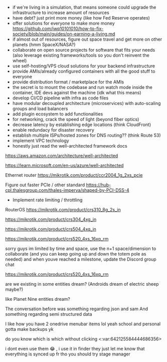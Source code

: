 - if we're living in a simulation, that means someone could upgrade the infrastructure to increase amount of resources
- have debt? just print more money (like how Fed Reserve operates)
- offer solutions for everyone to make more money
  https://github.com/jwq10101010/how-to-fix-society/blob/main/guides/on-earning-a-living.md
- if almost out of resources, figure out space travel and get more on other planets (hmm SpaceX/NASA?)
- collaborate on open source projects for software that fits your needs (also leverage existing frameworks/tools so you don't reinvent the wheel)
- use self-hosting/VPS cloud solutions for your backend infrastructure
- provide AMIs/already configured containers with all the good stuff to everyone
- provide distribution format / marketplace for the AMIs
- the secret is to mount the codebase and run watch mode inside the container, IDE devs against the machine (idk what this means)
- develop CI/CD pipeline with infra as code files
- have modular decoupled architecture (microservices) with auto-scaling groups and load balancers
- add plugin ecosystem to add functionalities
- for networking, crack the speed of light (beyond fiber optics)
- decrease latency by establishing edge locations (think CloudFront)
- enable redundacy for disaster recovery
- establish multiple ISPs/hosted zones for DNS routing?? (think Route 53)
- implement VPC technology
- honestly just read the well-architected framework docs

https://aws.amazon.com/architecture/well-architected

https://learn.microsoft.com/en-us/azure/well-architected

Ethernet router
https://mikrotik.com/product/ccr2004_1g_2xs_pcie

Figure out faster PCIe / other standard
https://hub-cpl.thalesgroup.com/thales-imperva/shaped-by-PCI-DSS-4

- Implement rate limiting / throttling

RouterOS
https://mikrotik.com/product/crs310_8g_2s_in

https://mikrotik.com/product/crs304_4xg_in

https://mikrotik.com/product/crs504_4xq_in

https://mikrotik.com/product/crs520_4xs_16xq_rm

sorry guys im limited by time and space, use the n+1 space/dimension to collaborate (and you can keep going up and down the totem pole as needed) and when youve reached a milestone, update the Discord group chat

https://mikrotik.com/product/crs520_4xs_16xq_rm

are we existing in some entities dream? (Androids dream of electric sheep maybe?)

like Planet Nine entities dream?

The conversation before was something regarding json and sam
And something regarding semi structured data

I like how you have 2 onedrive menubar items lol
yeah school and personal
gotta make backups yk

do you know which is which without clicking <:var:642125584444686356>

i dont even use them 😂 , i use it in finder
they just let me know that everything is synced up
fr tho you should try stage manager
